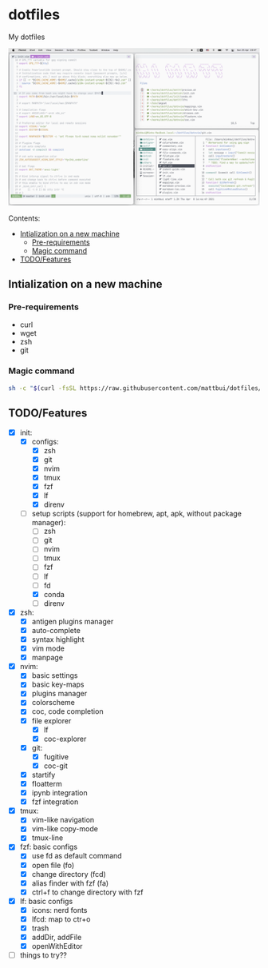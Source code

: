 # dotfiles

My dotfiles

<p align="center">
  <img src="screenshot.png">
</p>

Contents:

<!-- Table of contents GFM -->

* [Intialization on a new machine](#intialization-on-a-new-machine)
  - [Pre-requirements](#pre-requirements)
  - [Magic command](#magic-command)
* [TODO/Features](#todofeatures)

<!-- Table of contents -->

## Intialization on a new machine

### Pre-requirements

- curl
- wget
- zsh
- git

### Magic command

```sh
sh -c "$(curl -fsSL https://raw.githubusercontent.com/mattbui/dotfiles/master/initialize.sh)"
```

## TODO/Features

- [x] init:
  - [x] configs:
    - [x] zsh
    - [x] git
    - [x] nvim
    - [x] tmux
    - [x] fzf
    - [x] lf
    - [x] direnv
  - [ ] setup scripts (support for homebrew, apt, apk, without package manager):
    - [ ] zsh
    - [ ] git
    - [ ] nvim
    - [ ] tmux
    - [ ] fzf
    - [ ] lf
    - [ ] fd
    - [x] conda
    - [ ] direnv
- [x] zsh:
  - [x] antigen plugins manager
  - [x] auto-complete
  - [x] syntax highlight
  - [x] vim mode
  - [x] manpage
- [x] nvim:
  - [x] basic settings
  - [x] basic key-maps
  - [x] plugins manager
  - [x] colorscheme
  - [x] coc, code completion
  - [x] file explorer
    - [x] lf
    - [x] coc-explorer
  - [x] git:
    - [x] fugitive
    - [x] coc-git
  - [x] startify
  - [x] floatterm
  - [x] ipynb integration
  - [x] fzf integration
- [x] tmux:
  - [x] vim-like navigation
  - [x] vim-like copy-mode
  - [x] tmux-line
- [x] fzf: basic configs
  - [x] use fd as default command
  - [x] open file (fo)
  - [x] change directory (fcd)
  - [x] alias finder with fzf (fa)
  - [x] ctrl+f to change directory with fzf
- [x] lf: basic configs
  - [x] icons: nerd fonts
  - [x] lfcd: map to ctr+o
  - [x] trash
  - [x] addDir, addFile
  - [x] openWithEditor
- [ ] things to try??
